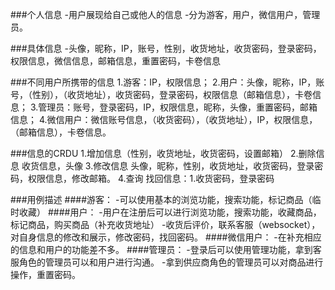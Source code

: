 ###个人信息
-用户展现给自己或他人的信息
-分为游客，用户，微信用户，管理员。

###具体信息
-头像，昵称，IP，账号，性别，收货地址，收货密码，登录密码，权限信息，微信信息，邮箱信息，重置密码，卡卷信息

###不同用户所携带的信息
1.游客：IP，权限信息；
2.用户：头像，昵称，IP，账号，（性别），（收货地址），收货密码，登录密码，权限信息（邮箱信息），卡卷信息；
3.管理员：账号，登录密码，IP，权限信息，昵称，头像，重置密码，邮箱信息；
4.微信用户：微信账号信息，（收货密码），（收货地址），IP，权限信息，（邮箱信息），卡卷信息。

###信息的CRDU
1.增加信息（性别，收货地址，收货密码，设置邮箱）
2.删除信息 收货信息，头像
3.修改信息 头像，昵称，性别，收货地址，收货密码，登录密码，权限信息，修改邮箱。
4.查询 找回信息：1.收货密码，登录密码

###用例描述
####游客：
-可以使用基本的浏览功能，搜索功能，标记商品（临时收藏）
####用户：
-用户在注册后可以进行浏览功能，搜索功能，收藏商品，标记商品，购买商品（补充收货地址）
-收货后评价，联系客服（websocket），对自身信息的修改和展示，修改密码，找回密码。
####微信用户：
-在补充相应的信息和用户的功能差不多。
####管理员：
-登录后可以使用管理功能，拿到客服角色的管理员可以和用户进行沟通。
-拿到供应商角色的管理员可以对商品进行操作，重置密码。